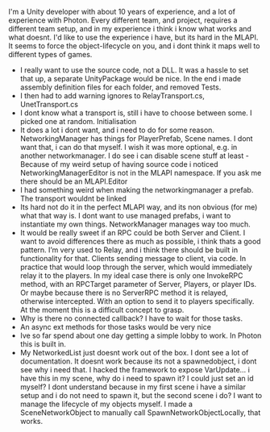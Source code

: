 I'm a Unity developer with about 10 years of experience, and a lot of experience with Photon. Every different team, and project, requires a different team setup, and in my experience i think i know what works and what doesnt. I'd like to use the experience i have, but its hard in the MLAPI. It seems to force the object-lifecycle on you, and i dont think it maps well to different types of games.

- I really want to use the source code, not a DLL. It was a hassle to set that up, a separate UnityPackage would be nice. In the end i made assembly definition files for each folder, and removed Tests. 
- I then had to add warning ignores to RelayTransport.cs, UnetTransport.cs
- I dont know what a transport is, still i have to choose between some. I picked one at random. Initialisation
- It does a lot i dont want, and i need to do for some reason. NetworkingManager has things for PlayerPrefab, Scene names. I dont want that, i can do that myself. I wish it was more optional, e.g. in another networkmanager. I do see i can disable scene stuff at least
-Because of my weird setup of having source code i noticed NetworkingManagerEditor is not in the MLAPI namespace. If you ask me there should be an MLAPI.Editor
- I had something weird when making the networkingmanager a prefab. The transport wouldnt be linked
- Its hard not do it in the perfect MLAPI way, and its non obvious (for me) what that way is. I dont want to use managed prefabs, i want to instantiate my own things. 
NetworkManager manages way too much. 
- It would be really sweet if an RPC could be both Server and Client. I want to avoid differences there as much as possible, i think thats a good pattern. 
I’m very used to Relay, and i think there should be built in functionality for that. Clients sending message to client, via code. In practice that would loop through the server, which would immediately relay it to the players. In my ideal case there is only one InvokeRPC method, with an RPCTarget parameter of Server, Players, or player IDs. Or maybe because there is no ServerRPC method it is relayed, otherwise intercepted. With an option to send it to players specifically. At the moment this is a difficult concept to grasp.
- Why is there no connected callback? I have to wait for those tasks. 
- An async ext methods for those tasks would be very nice
- Ive so far spend about one day getting a simple lobby to work. In Photon this is built in.
- My NetworkedList just doesnt work out of the box. I dont see a lot of documentation. It doesnt work because its not a spawnedobject, i dont see why i need that. I hacked the framework to expose VarUpdate…
 i have this in my scene, why do i need to spawn it? I could just set an id myself? I dont understand because in my first scene i have a similar setup and i do not need to spawn it, but the second scene i do? I want to manage the lifecycle of my objects myself. I made a SceneNetworkObject to manually call SpawnNetworkObjectLocally, that works. 

